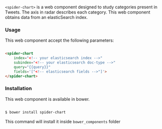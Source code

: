 `<spider-chart>` is a web component designed to study categories present 
in Tweets. The axis in radar describes each category. This web component obtains 
data from an elasticSearch index.

### Usage

This web component accept the following parameters:

```html

<spider-chart
    index="<!-- your elasticsearch index -->"
    subindex="<!-- your elasticsearch doc-type -->"
    query="{{query}}"
    fields='["<!-- elasticsearch fields -->"]'>
</spider-chart>

```

### Installation

This web component is available in bower. 

```bash

$ bower install spider-chart

```

This command will install it inside `bower_components` folder



